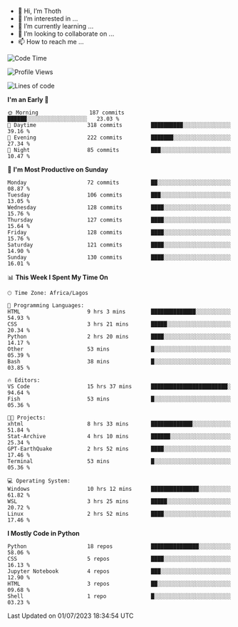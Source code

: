 <!---
thoth2357/thoth2357 is a ✨ special ✨ repository because its `README.md` (this file) appears on your GitHub profile.
You can click the Preview link to take a look at your changes.
--->

- 👋 Hi, I’m Thoth
- 👀 I’m interested in ...
- 🌱 I’m currently learning ...
- 💞️ I’m looking to collaborate on ...
- 📫 How to reach me ...




<!--START_SECTION:waka-->
![Code Time](http://img.shields.io/badge/Code%20Time-2%2C112%20hrs%2032%20mins-blue)

![Profile Views](http://img.shields.io/badge/Profile%20Views-0-blue)

![Lines of code](https://img.shields.io/badge/From%20Hello%20World%20I%27ve%20Written-29.1%20million%20lines%20of%20code-blue)

**I'm an Early 🐤** 

```text
🌞 Morning                187 commits         ██████░░░░░░░░░░░░░░░░░░░   23.03 % 
🌆 Daytime                318 commits         ██████████░░░░░░░░░░░░░░░   39.16 % 
🌃 Evening                222 commits         ███████░░░░░░░░░░░░░░░░░░   27.34 % 
🌙 Night                  85 commits          ███░░░░░░░░░░░░░░░░░░░░░░   10.47 % 
```
📅 **I'm Most Productive on Sunday** 

```text
Monday                   72 commits          ██░░░░░░░░░░░░░░░░░░░░░░░   08.87 % 
Tuesday                  106 commits         ███░░░░░░░░░░░░░░░░░░░░░░   13.05 % 
Wednesday                128 commits         ████░░░░░░░░░░░░░░░░░░░░░   15.76 % 
Thursday                 127 commits         ████░░░░░░░░░░░░░░░░░░░░░   15.64 % 
Friday                   128 commits         ████░░░░░░░░░░░░░░░░░░░░░   15.76 % 
Saturday                 121 commits         ████░░░░░░░░░░░░░░░░░░░░░   14.90 % 
Sunday                   130 commits         ████░░░░░░░░░░░░░░░░░░░░░   16.01 % 
```


📊 **This Week I Spent My Time On** 

```text
🕑︎ Time Zone: Africa/Lagos

💬 Programming Languages: 
HTML                     9 hrs 3 mins        ██████████████░░░░░░░░░░░   54.93 % 
CSS                      3 hrs 21 mins       █████░░░░░░░░░░░░░░░░░░░░   20.34 % 
Python                   2 hrs 20 mins       ████░░░░░░░░░░░░░░░░░░░░░   14.17 % 
Other                    53 mins             █░░░░░░░░░░░░░░░░░░░░░░░░   05.39 % 
Bash                     38 mins             █░░░░░░░░░░░░░░░░░░░░░░░░   03.85 % 

🔥 Editors: 
VS Code                  15 hrs 37 mins      ████████████████████████░   94.64 % 
Fish                     53 mins             █░░░░░░░░░░░░░░░░░░░░░░░░   05.36 % 

🐱‍💻 Projects: 
xhtml                    8 hrs 33 mins       █████████████░░░░░░░░░░░░   51.84 % 
Stat-Archive             4 hrs 10 mins       ██████░░░░░░░░░░░░░░░░░░░   25.34 % 
GPT-EarthQuake           2 hrs 52 mins       ████░░░░░░░░░░░░░░░░░░░░░   17.46 % 
Terminal                 53 mins             █░░░░░░░░░░░░░░░░░░░░░░░░   05.36 % 

💻 Operating System: 
Windows                  10 hrs 12 mins      ███████████████░░░░░░░░░░   61.82 % 
WSL                      3 hrs 25 mins       █████░░░░░░░░░░░░░░░░░░░░   20.72 % 
Linux                    2 hrs 52 mins       ████░░░░░░░░░░░░░░░░░░░░░   17.46 % 
```

**I Mostly Code in Python** 

```text
Python                   18 repos            ███████████████░░░░░░░░░░   58.06 % 
CSS                      5 repos             ████░░░░░░░░░░░░░░░░░░░░░   16.13 % 
Jupyter Notebook         4 repos             ███░░░░░░░░░░░░░░░░░░░░░░   12.90 % 
HTML                     3 repos             ██░░░░░░░░░░░░░░░░░░░░░░░   09.68 % 
Shell                    1 repo              █░░░░░░░░░░░░░░░░░░░░░░░░   03.23 % 
```




 Last Updated on 01/07/2023 18:34:54 UTC
<!--END_SECTION:waka-->
<!--![](http://github-profile-summary-cards.vercel.app/api/cards/profile-details?username=thoth2357&theme=2077)

![](http://github-profile-summary-cards.vercel.app/api/cards/stats?username=thoth2357&theme=2077)![](http://github-profile-summary-cards.vercel.app/api/cards/productive-time?username=thoth2357&theme=2077&utcOffset=8) -->
